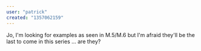 ```yaml
---
user: "patrick"
created: "1357062159"
---
```


Jo, I'm looking for examples as seen in M.5/M.6 but I'm afraid they'll be the last to come in this series … are they?
